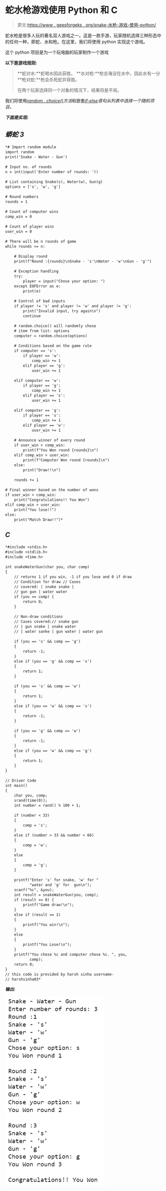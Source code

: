 # 蛇水枪游戏使用 Python 和 C

> 原文:[https://www . geesforgeks . org/snake-水枪-游戏-使用-python/](https://www.geeksforgeeks.org/snake-water-gun-game-using-python/)

蛇水枪是很多人玩的著名双人游戏之一。这是一款手游，玩家随机选择三种形态中的任何一种，即蛇、水和枪。在这里，我们将使用 python 实现这个游戏。

这个 python 项目是为一个玩电脑的玩家制作一个游戏

**以下是游戏规则:**

> **蛇对水:**蛇喝水因此获胜。
> **水对枪:**枪会淹没在水中，因此水有一分
> **枪对蛇:**枪会杀死蛇并获胜。
> 
> 在两个玩家选择同一个对象的情况下，结果将是平局。

我们将使用[*random . choice()*](https://www.geeksforgeeks.org/random-choices-method-in-python/)*方法*和嵌套[*if-else*](https://www.geeksforgeeks.org/python3-if-if-else-nested-if-if-elif-statements/)*语句从列表中选择一个随机项目。*

***下面是实现:***

## *蟒蛇 3*

```
*# Import random module
import random
print('Snake - Water - Gun')

# Input no. of rounds
n = int(input('Enter number of rounds: '))

# List containing Snake(s), Water(w), Gun(g)
options = ['s', 'w', 'g']

# Round numbers
rounds = 1

# Count of computer wins
comp_win = 0

# Count of player wins
user_win = 0

# There will be n rounds of game
while rounds <= n:

    # Display round
    print(f"Round :{rounds}\nSnake - 's'\nWater - 'w'\nGun - 'g'")

    # Exception handling
    try:
        player = input("Chose your option: ")
    except EOFError as e:
        print(e)

    # Control of bad inputs
    if player != 's' and player != 'w' and player != 'g':
        print("Invalid input, try again\n")
        continue

    # random.choice() will randomly chose
    # item from list- options
    computer = random.choice(options)

    # Conditions based on the game rule
    if computer == 's':
        if player == 'w':
            comp_win += 1
        elif player == 'g':
            user_win += 1

    elif computer == 'w':
        if player == 'g':
            comp_win += 1
        elif player == 's':
            user_win += 1

    elif computer == 'g':
        if player == 's':
            comp_win += 1
        elif player == 'w':
            user_win += 1

    # Announce winner of every round
    if user_win > comp_win:
        print(f"You Won round {rounds}\n")
    elif comp_win > user_win:
        print(f"Computer Won round {rounds}\n")
    else:
        print("Draw!!\n")

    rounds += 1

# Final winner based on the number of wons
if user_win > comp_win:
    print("Congratulations!! You Won")
elif comp_win > user_win:
    print("You lose!!")
else:
    print("Match Draw!!")*
```

## *C*

```
*#include <stdio.h>
#include <stdlib.h>
#include <time.h>

int snakeWaterGun(char you, char comp)
{
    // returns 1 if you win, -1 if you lose and 0 if draw
    // Condition for draw // Cases
    // covered: | snake snake |
    // gun gun | water water
    if (you == comp) {
        return 0;
    }

    // Non-draw conditions
    // Cases covered:// snake gun
    // | gun snake | snake water
    // | water sanke | gun water | water gun

    if (you == 's' && comp == 'g')
    {
        return -1;
    }
    else if (you == 'g' && comp == 's')
    {
        return 1;
    }

    if (you == 's' && comp == 'w')
    {
        return 1;
    }
    else if (you == 'w' && comp == 's')
    {
        return -1;
    }

    if (you == 'g' && comp == 'w')
    {
        return -1;
    }
    else if (you == 'w' && comp == 'g')
    {
        return 1;
    }
}

// Driver Code
int main()
{
    char you, comp;
    srand(time(0));
    int number = rand() % 100 + 1;

    if (number < 33)
    {
        comp = 's';
    }
    else if (number > 33 && number < 66)
    {
        comp = 'w';
    }
    else
    {
        comp = 'g';
    }

    printf("Enter 's' for snake, 'w' for "
           "water and 'g' for  gun\n");
    scanf("%c", &you);
    int result = snakeWaterGun(you, comp);
    if (result == 0) {
        printf("Game draw!\n");
    }
    else if (result == 1)
    {
        printf("You win!\n");
    }
    else
    {
        printf("You Lose!\n");
    }
    printf("You chose %c and computer chose %c. ", you,
           comp);
    return 0;
}
// this code is provided by harsh sinha username-
// harshsinha03*
```

***输出:***

*![](img/5f915470d6e75d5f7856ed90b0051efc.png)*